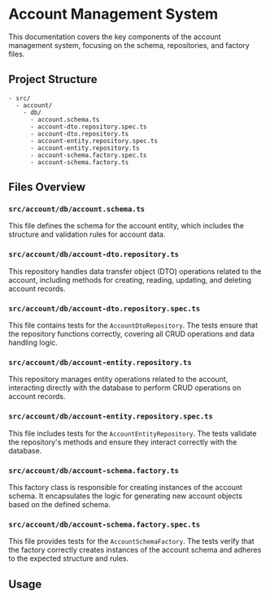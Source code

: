 # Account Management System

This documentation covers the key components of the account management system, focusing on the schema, repositories, and factory files.

## Project Structure

```text
- src/
  - account/
    - db/
      - account.schema.ts
      - account-dto.repository.spec.ts
      - account-dto.repository.ts
      - account-entity.repository.spec.ts
      - account-entity.repository.ts
      - account-schema.factory.spec.ts
      - account-schema.factory.ts
```

## Files Overview

### `src/account/db/account.schema.ts`

This file defines the schema for the account entity, which includes the structure and validation rules for account data.

### `src/account/db/account-dto.repository.ts`

This repository handles data transfer object (DTO) operations related to the account, including methods for creating, reading, updating, and deleting account records.

### `src/account/db/account-dto.repository.spec.ts`

This file contains tests for the `AccountDtoRepository`. The tests ensure that the repository functions correctly, covering all CRUD operations and data handling logic.

### `src/account/db/account-entity.repository.ts`

This repository manages entity operations related to the account, interacting directly with the database to perform CRUD operations on account records.

### `src/account/db/account-entity.repository.spec.ts`

This file includes tests for the `AccountEntityRepository`. The tests validate the repository's methods and ensure they interact correctly with the database.

### `src/account/db/account-schema.factory.ts`

This factory class is responsible for creating instances of the account schema. It encapsulates the logic for generating new account objects based on the defined schema.

### `src/account/db/account-schema.factory.spec.ts`

This file provides tests for the `AccountSchemaFactory`. The tests verify that the factory correctly creates instances of the account schema and adheres to the expected structure and rules.

## Usage
